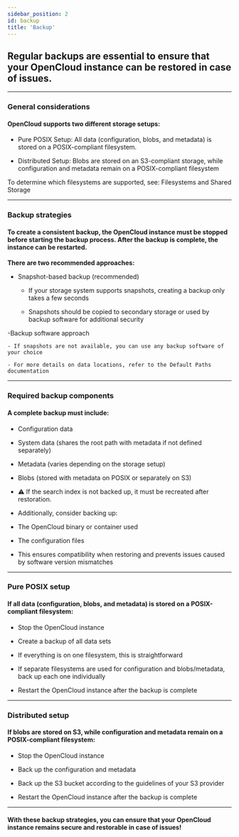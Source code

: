 ```yaml
---
sidebar_position: 2
id: backup
title: 'Backup'
---
```


## Regular backups are essential to ensure that your OpenCloud instance can be restored in case of issues.

---

### General considerations

#### OpenCloud supports two different storage setups:

- Pure POSIX Setup: All data (configuration, blobs, and metadata) is stored on a POSIX-compliant filesystem.

- Distributed Setup: Blobs are stored on an S3-compliant storage, while configuration and metadata remain on a POSIX-compliant filesystem

To determine which filesystems are supported, see: Filesystems and Shared Storage

---

### Backup strategies

#### To create a consistent backup, the OpenCloud instance must be stopped before starting the backup process. After the backup is complete, the instance can be restarted.

**There are two recommended approaches:**

- Snapshot-based backup (recommended)
  - If your storage system supports snapshots, creating a backup only takes a few seconds

  - Snapshots should be copied to secondary storage or used by backup software for additional security

-Backup software approach

    - If snapshots are not available, you can use any backup software of your choice

    - For more details on data locations, refer to the Default Paths documentation

---

### Required backup components

#### A complete backup must include:

- Configuration data

- System data (shares the root path with metadata if not defined separately)

- Metadata (varies depending on the storage setup)

- Blobs (stored with metadata on POSIX or separately on S3)

- ⚠️ If the search index is not backed up, it must be recreated after restoration.

- Additionally, consider backing up:

- The OpenCloud binary or container used

- The configuration files

- This ensures compatibility when restoring and prevents issues caused by software version mismatches

---

### Pure POSIX setup

#### If all data (configuration, blobs, and metadata) is stored on a POSIX-compliant filesystem:

- Stop the OpenCloud instance

- Create a backup of all data sets

- If everything is on one filesystem, this is straightforward

- If separate filesystems are used for configuration and blobs/metadata, back up each one individually

- Restart the OpenCloud instance after the backup is complete

---

### Distributed setup

#### If blobs are stored on S3, while configuration and metadata remain on a POSIX-compliant filesystem:

- Stop the OpenCloud instance

- Back up the configuration and metadata

- Back up the S3 bucket according to the guidelines of your S3 provider

- Restart the OpenCloud instance after the backup is complete

---

#### With these backup strategies, you can ensure that your OpenCloud instance remains secure and restorable in case of issues!
